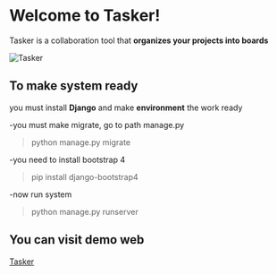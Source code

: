 # Welcome to Tasker!
Tasker is a collaboration tool that **organizes your projects into boards**

![Tasker](https://user-images.githubusercontent.com/32217515/92676553-75473b80-f32a-11ea-946a-59680a0672d7.JPG)


## To make system ready
you must install **Django** and make **environment** the work ready

-you must make migrate, go to path manage.py
> python manage.py migrate

-you need to install bootstrap 4
> pip install django-bootstrap4

-now run system
> python manage.py runserver

## You can visit demo web
[Tasker](http://amrshadid.pythonanywhere.com)




